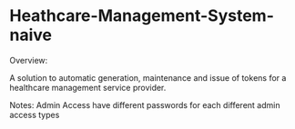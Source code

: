 # Heathcare-Management-System-naive

Overview:

A solution to automatic generation, maintenance and issue of tokens for a healthcare management service provider. 

Notes:
Admin Access have different passwords for each different admin access types 

